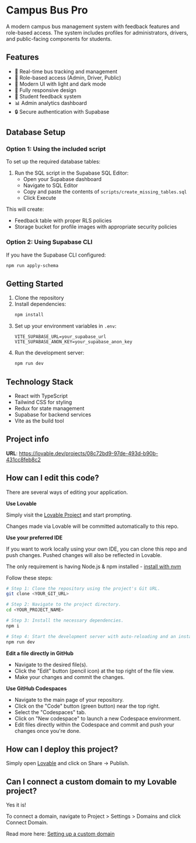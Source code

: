# Campus Bus Pro

A modern campus bus management system with feedback features and role-based access. The system includes profiles for administrators, drivers, and public-facing components for students.

## Features

- 🚌 Real-time bus tracking and management
- 👤 Role-based access (Admin, Driver, Public)
- 🎨 Modern UI with light and dark mode
- 📱 Fully responsive design
- 📝 Student feedback system
- 📊 Admin analytics dashboard
- 🔒 Secure authentication with Supabase

## Database Setup

### Option 1: Using the included script

To set up the required database tables:

1. Run the SQL script in the Supabase SQL Editor:
   - Open your Supabase dashboard
   - Navigate to SQL Editor
   - Copy and paste the contents of `scripts/create_missing_tables.sql`
   - Click Execute

This will create:
- Feedback table with proper RLS policies
- Storage bucket for profile images with appropriate security policies

### Option 2: Using Supabase CLI

If you have the Supabase CLI configured:

```bash
npm run apply-schema
```

## Getting Started

1. Clone the repository
2. Install dependencies:
   ```bash
   npm install
   ```
3. Set up your environment variables in `.env`:
   ```
   VITE_SUPABASE_URL=your_supabase_url
   VITE_SUPABASE_ANON_KEY=your_supabase_anon_key
   ```
4. Run the development server:
   ```bash
   npm run dev
   ```

## Technology Stack

- React with TypeScript
- Tailwind CSS for styling
- Redux for state management
- Supabase for backend services
- Vite as the build tool

## Project info

**URL**: https://lovable.dev/projects/08c72bd9-97de-493d-b90b-431cc8feb8c2

## How can I edit this code?

There are several ways of editing your application.

**Use Lovable**

Simply visit the [Lovable Project](https://lovable.dev/projects/08c72bd9-97de-493d-b90b-431cc8feb8c2) and start prompting.

Changes made via Lovable will be committed automatically to this repo.

**Use your preferred IDE**

If you want to work locally using your own IDE, you can clone this repo and push changes. Pushed changes will also be reflected in Lovable.

The only requirement is having Node.js & npm installed - [install with nvm](https://github.com/nvm-sh/nvm#installing-and-updating)

Follow these steps:

```sh
# Step 1: Clone the repository using the project's Git URL.
git clone <YOUR_GIT_URL>

# Step 2: Navigate to the project directory.
cd <YOUR_PROJECT_NAME>

# Step 3: Install the necessary dependencies.
npm i

# Step 4: Start the development server with auto-reloading and an instant preview.
npm run dev
```

**Edit a file directly in GitHub**

- Navigate to the desired file(s).
- Click the "Edit" button (pencil icon) at the top right of the file view.
- Make your changes and commit the changes.

**Use GitHub Codespaces**

- Navigate to the main page of your repository.
- Click on the "Code" button (green button) near the top right.
- Select the "Codespaces" tab.
- Click on "New codespace" to launch a new Codespace environment.
- Edit files directly within the Codespace and commit and push your changes once you're done.

## How can I deploy this project?

Simply open [Lovable](https://lovable.dev/projects/08c72bd9-97de-493d-b90b-431cc8feb8c2) and click on Share -> Publish.

## Can I connect a custom domain to my Lovable project?

Yes it is!

To connect a domain, navigate to Project > Settings > Domains and click Connect Domain.

Read more here: [Setting up a custom domain](https://docs.lovable.dev/tips-tricks/custom-domain#step-by-step-guide)
